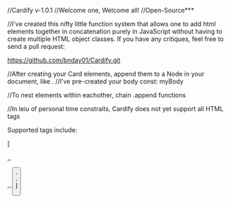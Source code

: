 //Cardify v-1.0.1
//Welcome one, Welcome all!
//Open-Source***

//I've created this nifty little function system that allows one to add html elements together in concatenation purely in JavaScript without having to create multiple HTML object classes. If you have any critiques, feel free to send a pull request:

https://github.com/bnday01/Cardify.git

//After creating your Card elements, append them to a Node in your document, like <body>. 
//I've pre-created your body const: myBody

//To nest elements within eachother, chain .append functions

//In leiu of personal time constraits, Cardify does not yet support all HTML tags

Supported tags include:

[<div>,<h1-6>,<p>,<small>,<img>,<button>,<section>,<article>] 


